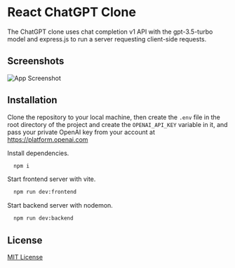 # React ChatGPT Clone

The ChatGPT clone uses chat completion v1 API with the gpt-3.5-turbo model and express.js to run a server requesting client-side requests.

## Screenshots

![App Screenshot](https://github.com/kas1qqqq/infinite-todos/assets/29861553/7589892e-c65b-4f97-8a24-5fe12465e771)

## Installation

Clone the repository to your local machine, then create the `.env` file in the root directory of the project and create the `OPENAI_API_KEY` variable in it, and pass your private OpenAI key from your account at https://platform.openai.com

Install dependencies.
```bash
  npm i
```
Start frontend server with vite.
```bash
  npm run dev:frontend
```
Start backend server with nodemon.
```bash
  npm run dev:backend
```

## License

[MIT License](LICENSE)